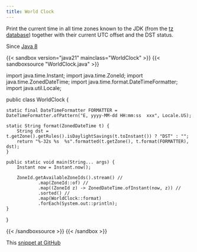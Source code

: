 ```yaml
---
title: World Clock
---
```


Print the current time in all time zones known to the JDK (from the [tz
 database](https://en.wikipedia.org/wiki/Tz_database)) together with their
 current UTC offset and the DST status.

Since [Java 8](/jdk/8/)

{{< sandbox version="java21" mainclass="WorldClock" >}}
{{< sandboxsource "WorldClock.java" >}}

import java.time.Instant;
import java.time.ZoneId;
import java.time.ZonedDateTime;
import java.time.format.DateTimeFormatter;
import java.util.Locale;

public class WorldClock {

	static final DateTimeFormatter FORMATTER = DateTimeFormatter.ofPattern("E, yyyy-MM-dd HH:mm:ss  xxx", Locale.US);

	static String format(ZonedDateTime t) {
		String dst = t.getZone().getRules().isDaylightSavings(t.toInstant()) ? "DST" : "";
		return "%-32s %s  %s".formatted(t.getZone(), t.format(FORMATTER), dst);
	}

	public static void main(String... args) {
		Instant now = Instant.now();

		ZoneId.getAvailableZoneIds().stream() //
				.map(ZoneId::of) //
				.map((ZoneId z) -> ZonedDateTime.ofInstant(now, z)) //
				.sorted() //
				.map(WorldClock::format)
				.forEach(System.out::println);
	}

}

{{< /sandboxsource >}}
{{< /sandbox >}}

This [snippet at GitHub](https://github.com/marchof/io.javaalmanac.snippets/tree/master/src/main/java/io/javaalmanac/snippets/time/WorldClock.java)
